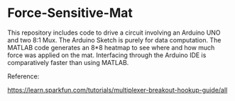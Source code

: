 # Force-Sensitive-Mat

This repository includes code to drive a circuit involving an Arduino UNO and two 8:1 Mux. The Arduino Sketch is purely for data computation. The MATLAB code generates an 8\*8 heatmap to see where and how much force was applied on the mat. Interfacing through the Arduino IDE is comparatively faster than using MATLAB. 

Reference:

https://learn.sparkfun.com/tutorials/multiplexer-breakout-hookup-guide/all
